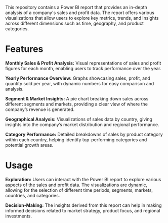 This repository contains a Power BI report that provides an in-depth analysis of a company's sales and profit data. The report offers various visualizations that allow users to explore key metrics, trends, and insights across different dimensions such as time, geography, and product categories.

# **Features**
**Monthly Sales & Profit Analysis:** Visual representations of sales and profit figures for each month, enabling users to track performance over the year.

**Yearly Performance Overview:** Graphs showcasing sales, profit, and quantity sold per year, with dynamic numbers for easy comparison and analysis.

**Segment & Market Insights:** A pie chart breaking down sales across different segments and markets, providing a clear view of where the company’s revenue is generated.

**Geographical Analysis:** Visualizations of sales data by country, giving insights into the company’s market distribution and regional performance.

**Category Performance:** Detailed breakdowns of sales by product category within each country, helping identify top-performing categories and potential growth areas.

# **Usage**
**Exploration:** Users can interact with the Power BI report to explore various aspects of the sales and profit data. The visualizations are dynamic, allowing for the selection of different time periods, segments, markets, countries, and categories.

**Decision-Making:** The insights derived from this report can help in making informed decisions related to market strategy, product focus, and regional investments.
